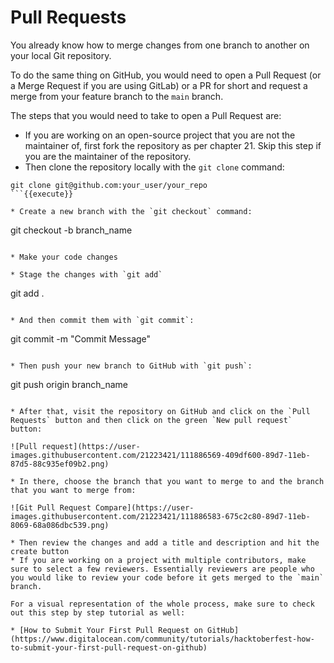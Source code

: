 # Pull Requests

You already know how to merge changes from one branch to another on your local Git repository.

To do the same thing on GitHub, you would need to open a Pull Request (or a Merge Request if you are using GitLab) or a PR for short and request a merge from your feature branch to the `main` branch.

The steps that you would need to take to open a Pull Request are:

* If you are working on an open-source project that you are not the maintainer of, first fork the repository as per chapter 21. Skip this step if you are the maintainer of the repository.
* Then clone the repository locally with the `git clone` command:

```
git clone git@github.com:your_user/your_repo
```{{execute}}

* Create a new branch with the `git checkout` command:

```
git checkout -b branch_name
```{{execute}}

* Make your code changes

* Stage the changes with `git add`

```
git add .
```{{execute}}

* And then commit them with `git commit`:

```
git commit -m "Commit Message"
```{{execute}}

* Then push your new branch to GitHub with `git push`:

```
git push origin branch_name
```{{execute}}

* After that, visit the repository on GitHub and click on the `Pull Requests` button and then click on the green `New pull request` button:

![Pull request](https://user-images.githubusercontent.com/21223421/111886569-409df600-89d7-11eb-87d5-88c935ef09b2.png)

* In there, choose the branch that you want to merge to and the branch that you want to merge from:

![Git Pull Request Compare](https://user-images.githubusercontent.com/21223421/111886583-675c2c80-89d7-11eb-8069-68a086dbc539.png)

* Then review the changes and add a title and description and hit the create button
* If you are working on a project with multiple contributors, make sure to select a few reviewers. Essentially reviewers are people who you would like to review your code before it gets merged to the `main` branch.

For a visual representation of the whole process, make sure to check out this step by step tutorial as well:

* [How to Submit Your First Pull Request on GitHub](https://www.digitalocean.com/community/tutorials/hacktoberfest-how-to-submit-your-first-pull-request-on-github)